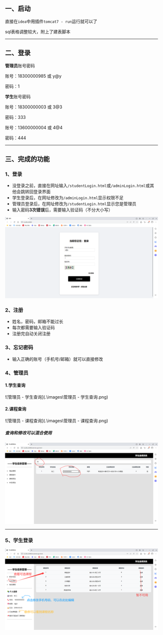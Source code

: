 ## 一、启动

直接在`idea`中用插件`tomcat7 - run`运行就可以了

sql表格调整较大，附上了建表脚本

---

## 二、登录

**管理员**账号密码

账号：18300000985 或 y@y

密码：1

**学生**账号密码

账号：18300000003 或 3@3

密码：333

账号：13600000004 或 4@4

密码：444

---

## 三、完成的功能

### 1、登录

* 没登录之前，直接在网址输入`/studentLogin.html`或`/adminLogin.html`或其他会跳转回登录界面
* 学生登录后，在网址修改为`/adminLogin.html`显示权限不足
* 管理员登录后，在网址修改为`/studentLogin.html`显示您是管理员
* 输入密码**3次错误**后，需要输入验证码（不分大小写）

![输入密码错误3次](./images/输入密码错误3次.png)

### 2、注册

* 姓名，密码，邮箱不能过长
* 每次都需要输入验证码
* 注册完自动关闭注册

### 3、忘记密码

* 输入正确的账号（手机号/邮箱）就可以直接修改

### 4、管理员

#### 1.学生查询

![管理员 - 学生查询](.\images\管理员 - 学生查询.png)

#### 2.课程查询

![管理员 - 课程查询](.\images\管理员 - 课程查询.png)

##### 查询和修改可以混合使用

![混合使用](.\images\混合使用.png)

---

### 5、学生登录

![学生](.\images\学生.png)